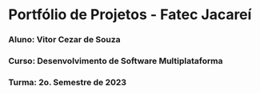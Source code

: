 # Portfólio de Projetos - Fatec Jacareí
### Aluno: Vitor Cezar de Souza
### Curso: Desenvolvimento de Software Multiplataforma
### Turma: 2o. Semestre de 2023
